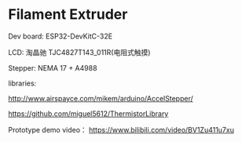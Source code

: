 # Filament Extruder

Dev board: ESP32-DevKitC-32E

LCD: 淘晶驰 TJC4827T143_011R(电阻式触摸)

Stepper: NEMA 17 + A4988

libraries: 

http://www.airspayce.com/mikem/arduino/AccelStepper/

https://github.com/miguel5612/ThermistorLibrary

Prototype demo video： https://www.bilibili.com/video/BV1Zu411u7xu

